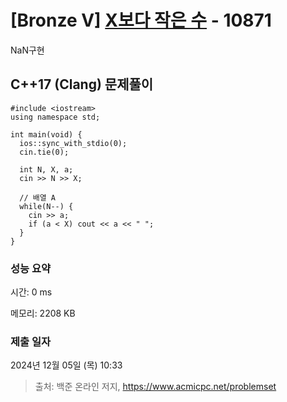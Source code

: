# [Bronze V] [X보다 작은 수](https://www.acmicpc.net/problem/10871) - 10871 

NaN구현

## C++17 (Clang) 문제풀이

```C++17 (Clang)
#include <iostream>
using namespace std;

int main(void) {
  ios::sync_with_stdio(0);
  cin.tie(0);

  int N, X, a;
  cin >> N >> X;

  // 배열 A
  while(N--) {
    cin >> a;
    if (a < X) cout << a << " ";
  }
}
```

### 성능 요약

시간: 0 ms

메모리: 2208 KB

### 제출 일자

2024년 12월 05일 (목) 10:33

> 출처: 백준 온라인 저지, https://www.acmicpc.net/problemset 

